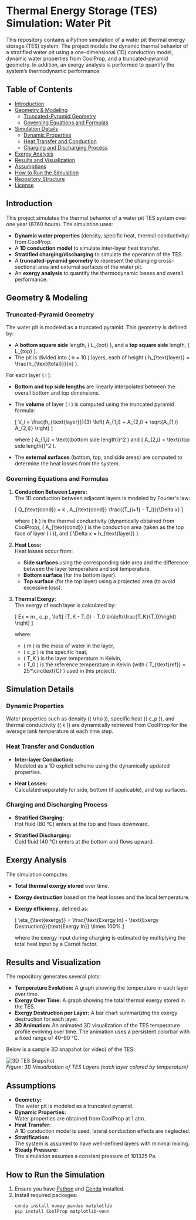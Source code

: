 # Thermal Energy Storage (TES) Simulation: Water Pit

This repository contains a Python simulation of a water pit thermal energy storage (TES) system. The project models the dynamic thermal behavior of a stratified water pit using a one-dimensional (1D) conduction model, dynamic water properties from CoolProp, and a truncated-pyramid geometry. In addition, an exergy analysis is performed to quantify the system’s thermodynamic performance.

## Table of Contents

- [Introduction](#introduction)
- [Geometry & Modeling](#geometry--modeling)
  - [Truncated-Pyramid Geometry](#truncated-pyramid-geometry)
  - [Governing Equations and Formulas](#governing-equations-and-formulas)
- [Simulation Details](#simulation-details)
  - [Dynamic Properties](#dynamic-properties)
  - [Heat Transfer and Conduction](#heat-transfer-and-conduction)
  - [Charging and Discharging Process](#charging-and-discharging-process)
- [Exergy Analysis](#exergy-analysis)
- [Results and Visualization](#results-and-visualization)
- [Assumptions](#assumptions)
- [How to Run the Simulation](#how-to-run-the-simulation)
- [Repository Structure](#repository-structure)
- [License](#license)

## Introduction

This project simulates the thermal behavior of a water pit TES system over one year (8760 hours). The simulation uses:
- **Dynamic water properties** (density, specific heat, thermal conductivity) from CoolProp.
- A **1D conduction model** to simulate inter-layer heat transfer.
- **Stratified charging/discharging** to simulate the operation of the TES.
- A **truncated-pyramid geometry** to represent the changing cross-sectional area and external surfaces of the water pit.
- An **exergy analysis** to quantify the thermodynamic losses and overall performance.

## Geometry & Modeling

### Truncated-Pyramid Geometry

The water pit is modeled as a truncated pyramid. This geometry is defined by:
- A **bottom square side** length, \( L_{bot} \), and a **top square side** length, \( L_{top} \).
- The pit is divided into \( n = 10 \) layers, each of height \( h_{\text{layer}} = \frac{h_{\text{total}}}{n} \).

For each layer \( i \):
- **Bottom and top side lengths** are linearly interpolated between the overall bottom and top dimensions.
- The **volume** of layer \( i \) is computed using the truncated pyramid formula:
  
  \[
  V_i = \frac{h_{\text{layer}}}{3} \left( A_{1,i} + A_{2,i} + \sqrt{A_{1,i} A_{2,i}} \right)
  \]
  
  where \( A_{1,i} = \text{(bottom side length)}^2 \) and \( A_{2,i} = \text{(top side length)}^2 \).

- The **external surfaces** (bottom, top, and side areas) are computed to determine the heat losses from the system.

### Governing Equations and Formulas

1. **Conduction Between Layers:**  
   The 1D conduction between adjacent layers is modeled by Fourier's law:
   
   \[
   Q_{\text{cond}} = k \, A_{\text{cond}} \frac{(T_{i+1} - T_i)}{\Delta x}
   \]
   
   where \( k \) is the thermal conductivity (dynamically obtained from CoolProp), \( A_{\text{cond}} \) is the conduction area (taken as the top face of layer \( i \)), and \( \Delta x = h_{\text{layer}} \).

2. **Heat Loss:**  
   Heat losses occur from:
   - **Side surfaces** using the corresponding side area and the difference between the layer temperature and soil temperature.
   - **Bottom surface** (for the bottom layer).
   - **Top surface** (for the top layer) using a projected area (to avoid excessive loss).
   
3. **Thermal Exergy:**  
   The exergy of each layer is calculated by:
   
   \[
   Ex = m \, c_p \, \left[ (T_K - T_0) - T_0 \ln\left(\frac{T_K}{T_0}\right) \right]
   \]
   
   where:
   - \( m \) is the mass of water in the layer,
   - \( c_p \) is the specific heat,
   - \( T_K \) is the layer temperature in Kelvin,
   - \( T_0 \) is the reference temperature in Kelvin (with \( T_{\text{ref}} = 25^\circ\text{C} \) used in this project).

## Simulation Details

### Dynamic Properties

Water properties such as density (\( \rho \)), specific heat (\( c_p \)), and thermal conductivity (\( k \)) are dynamically retrieved from CoolProp for the average tank temperature at each time step.

### Heat Transfer and Conduction

- **Inter-layer Conduction:**  
  Modeled as a 1D explicit scheme using the dynamically updated properties.
  
- **Heat Losses:**  
  Calculated separately for side, bottom (if applicable), and top surfaces.
  
### Charging and Discharging Process

- **Stratified Charging:**  
  Hot fluid (80 °C) enters at the top and flows downward.
  
- **Stratified Discharging:**  
  Cold fluid (40 °C) enters at the bottom and flows upward.

## Exergy Analysis

The simulation computes:
- **Total thermal exergy stored** over time.
- **Exergy destruction** based on the heat losses and the local temperature.
- **Exergy efficiency**, defined as:
  
  \[
  \eta_{\text{exergy}} = \frac{\text{Exergy In} - \text{Exergy Destruction}}{\text{Exergy In}} \times 100\%
  \]
  
  where the exergy input during charging is estimated by multiplying the total heat input by a Carnot factor.

## Results and Visualization

The repository generates several plots:
- **Temperature Evolution:** A graph showing the temperature in each layer over time.
- **Exergy Over Time:** A graph showing the total thermal exergy stored in the TES.
- **Exergy Destruction per Layer:** A bar chart summarizing the exergy destruction for each layer.
- **3D Animation:** An animated 3D visualization of the TES temperature profile evolving over time. The animation uses a persistent colorbar with a fixed range of 40–80 °C.

Below is a sample 3D snapshot (or video) of the TES:
  
![3D TES Snapshot](images/3d_snapshot.png)  
*Figure: 3D Visualization of TES Layers (each layer colored by temperature)*

## Assumptions

- **Geometry:**  
  The water pit is modeled as a truncated pyramid.
- **Dynamic Properties:**  
  Water properties are obtained from CoolProp at 1 atm.
- **Heat Transfer:**  
  A 1D conduction model is used; lateral conduction effects are neglected.
- **Stratification:**  
  The system is assumed to have well-defined layers with minimal mixing.
- **Steady Pressure:**  
  The simulation assumes a constant pressure of 101325 Pa.

## How to Run the Simulation

1. Ensure you have [Python](https://www.python.org/) and [Conda](https://docs.conda.io/en/latest/) installed.
2. Install required packages:
   ```bash
   conda install numpy pandas matplotlib
   pip install CoolProp matplotlib-venn

